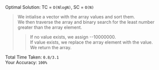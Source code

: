 Optimal Solution: TC = `O(NlogN)`, SC = `O(N)`

> We intialise a vector with the array values and sort them. <br>
> We then traverse the array and binary search for the least number greater than the array element. <br>
>> If no value exists, we assign --10000000. <br>
>> If value exists, we replace the array element with the value. <br>
> We return the array. <br>

Total Time Taken: `0.8/3.1` <br>
Your Accuracy: `100%`